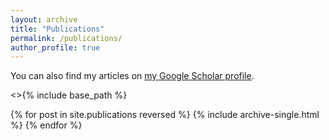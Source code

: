 ```yaml
---
layout: archive
title: "Publications"
permalink: /publications/
author_profile: true
---
```


You can also find my articles on <a href="{{site.author.googlescholar}}">my Google Scholar profile</a>.

<>{% include base_path %}

{% for post in site.publications reversed %}
  {% include archive-single.html %}
{% endfor %}